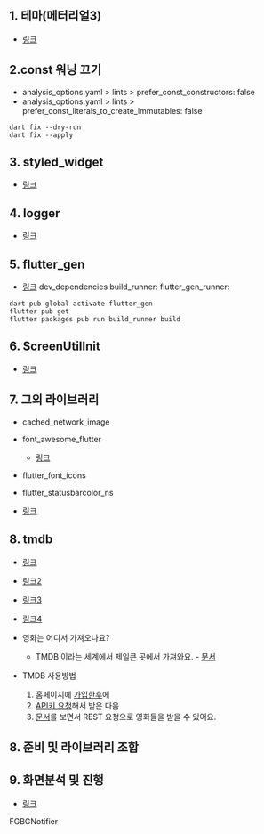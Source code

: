 ## 1. 테마(메터리얼3)
- [링크](https://m3.material.io/theme-builder#/custom)

## 2.const 워닝 끄기
- analysis_options.yaml > lints > prefer_const_constructors: false
- analysis_options.yaml > lints > prefer_const_literals_to_create_immutables: false

~~~
dart fix --dry-run  
dart fix --apply    
~~~

## 3. styled_widget
- [링크](https://pub.dev/packages/styled_widget)

## 4. logger
- [링크](https://pub.dev/packages/logger)

## 5. flutter_gen
- [링크](https://pub.dev/packages/flutter_gen)
dev_dependencies
  build_runner:
  flutter_gen_runner:
~~~
dart pub global activate flutter_gen
flutter pub get
flutter packages pub run build_runner build
~~~

## 6. ScreenUtilInit
- [링크](https://pub.dev/packages/flutter_screenutil)

## 7. 그외 라이브러리
- cached_network_image
- font_awesome_flutter
  - [링크](https://itsallwidgets.com/flutter-icon-finder)
- flutter_font_icons
- flutter_statusbarcolor_ns

- [링크](https://fluttergems.dev/)

## 8. tmdb
- [링크](https://pub.dev/packages/tmdb_api)
- [링크2](https://www.themoviedb.org/settings/api?language=ko)
- [링크3](https://developers.themoviedb.org/3/movies/get-top-rated-movies)
- [링크4](https://javiercbk.github.io/json_to_dart/)

- 영화는 어디서 가져오나요?
  - TMDB 이라는 세계에서 제일큰 곳에서 가져와요. - [문서](https://developers.themoviedb.org/3/getting-started/popularity)
- TMDB 사용방법
  1. 홈페이지에 [가입한후](https://www.themoviedb.org/signup?language=ko)에
  2. [API키 요청](https://developers.themoviedb.org/3/getting-started/introduction)해서 받은 다음
  3. [문서](https://developers.themoviedb.org/3/getting-started/languages)를 보면서 REST 요청으로 영화들을 받을 수 있어요.



## 8. 준비 및 라이브러리 조합

## 9. 화면분석 및 진행
- [링크](https://danielkim88.notion.site/5-Netflix-973dd31ae4aa4b029fada20b201dfd6a)


FGBGNotifier

